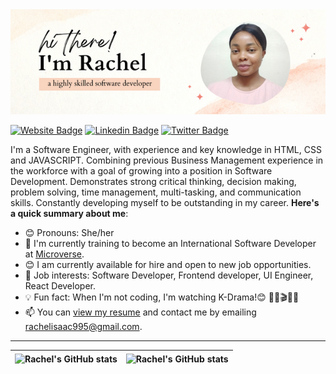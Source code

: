 <img src="https://raw.githubusercontent.com/Rachelwebdev/Rachelwebdev/main/I'm%20Rachel.png" alt="banner that says Hi there, I'm Rachel, a highly skilled developer">

[![Website Badge](https://img.shields.io/badge/-rachelportfolio.com-000000?style=for-the-badge&logo=Google-Chrome&logoColor=white&link=https://https://rachelwebdev.github.io/my-portfolio-website/)](https://rachelwebdev.github.io/my-portfolio-website/) [![Linkedin Badge](https://img.shields.io/badge/-rachelisaac13-blue?style=for-the-badge&logo=Linkedin&logoColor=white&link=https://www.linkedin.com/in/rachelisaac13/)](https://www.linkedin.com/in/rachelisaac13/) [![Twitter Badge](https://img.shields.io/badge/-@Rachelisaac13-1ca0f1?style=for-the-badge&logo=twitter&logoColor=white&link=https://twitter.com/Rachelisaac13)](https://twitter.com/Rachelisaac13)

I'm a Software Engineer, with experience and key knowledge in HTML, CSS and JAVASCRIPT.  Combining previous Business Management experience in the workforce with a goal of growing into a position in Software Development.  Demonstrates strong critical thinking, decision making, problem solving, time management, multi-tasking, and communication skills. Constantly developing myself to be outstanding in my career. 
**Here's a quick summary about me**:

- 😊 Pronouns: She/her 
- 🌱 I'm currently training to become an International Software Developer at [Microverse](https://www.microverse.org/gclid=CjwKCAiAv9ucBhBXEiwA6N8nYF1ek2YLu_oJwcm8deytCMgQZaRPb8Gr4PMtrxXRv49nRy7mnvrwUxoCJw4QAvD_BwE).
- 😊 I am currently available for hire and open to new job opportunities.
- 💼 Job interests: Software Developer, Frontend developer, UI Engineer, React Developer.
- 💡 Fun fact: When I'm not coding, I'm watching K-Drama!😊 🍿🍿🎬🍿🍿
- 📫 You can [view my resume](https://drive.google.com/file/d/1aykE4ccrbkjCvtcD9HGUcccHIEND0a9g/view?usp=sharing) and contact me by emailing rachelisaac995@gmail.com.

---

| <img align="center" src="https://github-readme-stats.vercel.app/api?username=rachelwebdev&show_icons=true&include_all_commits=true&hide_border=true" alt="Rachel's GitHub stats" /> | <img align="center" src="https://github-readme-stats.vercel.app/api/top-langs/?username=rachelwebdev&langs_count=8&layout=compact&hide_border=true" alt="Rachel's GitHub stats" /> |
| ------------- | ------------- |
